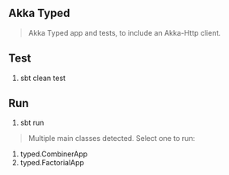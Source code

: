 Akka Typed
----------
>Akka Typed app and tests, to include an Akka-Http client.

Test
----
1. sbt clean test

Run
---
1. sbt run
>Multiple main classes detected. Select one to run:
1. typed.CombinerApp
2. typed.FactorialApp